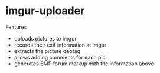 # imgur-uploader

Features
- uploads pictures to imgur 
- records their exif information at imgur
- extracts the picture geotag
- allows adding comments for each pic
- generates SMP forum markup with the information above
